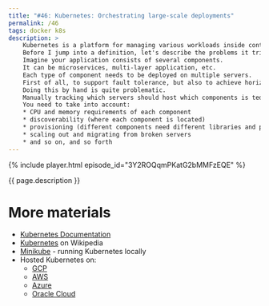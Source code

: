 ```yaml
---
title: "#46: Kubernetes: Orchestrating large-scale deployments"
permalink: /46
tags: docker k8s
description: >
    Kubernetes is a platform for managing various workloads inside containers.
    Before I jump into a definition, let's describe the problems it tries to solve.
    Imagine your application consists of several components.
    It can be microservices, multi-layer application, etc.
    Each type of component needs to be deployed on multiple servers.
    First of all, to support fault tolerance, but also to achieve horizontal scaling.
    Doing this by hand is quite problematic.
    Manually tracking which servers should host which components is tedious and error-prone.
    You need to take into account:
    * CPU and memory requirements of each component
    * discoverability (where each component is located)
    * provisioning (different components need different libraries and packages)
    * scaling out and migrating from broken servers
    * and so on, and so forth
---
```


{% include player.html episode_id="3Y2ROQqmPKatG2bMMFzEQE" %}

{{ page.description }}

<!--
This sound like too much work!
All you want is to deploy a backend, a message queue and a database with some redundancy.
The first stop to tackle this chaos is containerizing everything.
You may use Docker for that, but Kubernetes supports other container technologies these days.
Once you have containers everywhere, Kubernetes can take care of the rest.
Of course, after you write a ton of YAML configuration.
This configuration describes your system's desired state.

* How many instances of each container you need?
* What are their CPU and memory requirements?
* Do they need any storage?

Technically, the tiniest unit of deployment in Kubernetes is a pod.
A Pod is one or more containers running closely together on the same host.
One container per pod is fine.

OK, once you've defined the desired deployment, you let Kubernetes do the hard work.
It looks at your available hosts and tries to schedule pods among them.
It makes sure that pods are evenly distributed and have sufficient resources.
It also does some DNS magic so that pods can see each other.
Finally, Kubernetes constantly watches over each pod.
If something bad happens with any pod, it's restarted automatically.

Moreover, you can define metrics that drive auto-scaling.
For example, high CPU utilization of one pod may increase the number of instances.
Another pod, based on some business metric, might be scaled down.
Kubernetes also handles deployments gracefully.
Downtime during deployment is a thing of the past.
The platform first deploy a bunch of instances with the new version.
Only when they boot successfully and are healthy, it shuts down the old version.
Clients won't notice, assuming your code is backward compatible.
Canary deployments with a fraction of the traffic routed to a new or experimental version is also possible.

Scheduling and scaling stateless containers is simple.
If your application dies, it's redeployed transparently.
Most of the time you don't really care about out of memory errors or network issues.
If they are occasional, you just let Kubernetes do the restart for you.
Individual instances are expendable, rather than cured.

It's much more complex when your container needs state.
Databases or message brokers need persistent, safe storage.
In that case you can either use _so-called_ Stateful Sets.
Or take advantage of hosted databases-as-a-service.
By the way, every major cloud vendor has Kubernetes support.
So you don't have to maintain Kubernetes cluster yourself.
It's actually quite a lot of work.
Instead you upload your application's descriptor to the cloud.
The vendor does the deployment for you.

That's it, thanks for listening, bye!
-->

# More materials

* [Kubernetes Documentation](https://kubernetes.io/docs/home/)
* [Kubernetes](https://en.wikipedia.org/wiki/Kubernetes) on Wikipedia
* [Minikube](https://kubernetes.io/docs/tutorials/hello-minikube/) - running Kubernetes locally
* Hosted Kubernetes on:
    * [GCP](https://cloud.google.com/kubernetes-engine/)
    * [AWS](https://aws.amazon.com/kubernetes/)
    * [Azure](https://azure.microsoft.com/en-us/overview/kubernetes-on-azure/)
    * [Oracle Cloud](https://cloud.google.com/kubernetes-engine/)
